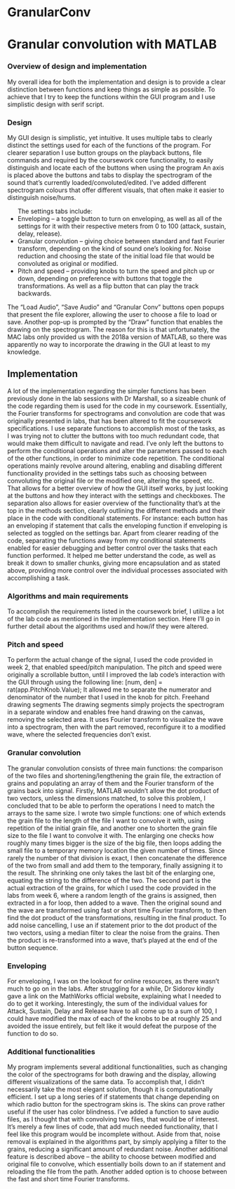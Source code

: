 # GranularConv
<h1>Granular convolution with MATLAB</H1>
<h3>Overview of design and implementation</h3>
My overall idea for both the implementation and design is to provide a clear distinction between functions and keep things as simple as possible. To achieve that I try to keep the functions within the GUI program and I use simplistic design with serif script.
<h3>Design</h3>
My GUI design is simplistic, yet intuitive. It uses multiple tabs to clearly distinct the settings used for each of the functions of the program. For clearer separation I use button groups on the playback buttons, file commands and required by the coursework core functionality, to easily distinguish and locate each of the buttons when using the program
An axis is placed above the buttons and tabs to display the spectrogram of the sound that’s currently loaded/convoluted/edited. I’ve added different spectrogram colours that offer different visuals, that often make it easier to distinguish noise/hums.
<ul>The settings tabs include:
<li>Enveloping – a toggle button to turn on enveloping, as well as all of the settings for it with their respective meters from 0 to 100 (attack, sustain, delay, release).</li>
<li>Granular convolution – giving choice between standard and fast Fourier transform, depending on the kind of sound one’s looking for. Noise reduction and choosing the state of the initial load file that would be convoluted as original or modified.</li>
<li>Pitch and speed – providing knobs to turn the speed and pitch up or down, depending on preference with buttons that toggle the transformations. As well as a flip button that can play the track backwards. </li>
  </ul>
The “Load Audio”, “Save Audio” and “Granular Conv” buttons open popups that present the file explorer, allowing the user to choose a file to load or save. Another pop-up is prompted by the “Draw” function that enables the drawing on the spectrogram. The reason for this is that unfortunately, the MAC labs only provided us with the 2018a version of MATLAB, so there was apparently no way to incorporate the drawing in the GUI at least to my knowledge.
<h2>Implementation </h2>
A lot of the implementation regarding the simpler functions has been previously done in the lab sessions with Dr Marshall, so a sizeable chunk of the code regarding them is used for the code in my coursework. Essentially, the Fourier transforms for spectrograms and convolution are code that was originally presented in labs, that has been altered to fit the coursework specifications.
I use separate functions to accomplish most of the tasks, as I was trying not to clutter the buttons with too much redundant code, that would make them difficult to navigate and read. I’ve only left the buttons to perform the conditional operations and alter the parameters passed to each of the other functions, in order to minimize code repetition.
The conditional operations mainly revolve around altering, enabling and disabling different functionality provided in the settings tabs such as choosing between convoluting the original file or the modified one, altering the speed, etc. That allows for a better overview of how the GUI itself works, by just looking at the buttons and how they interact with the settings and checkboxes.
The separation also allows for easier overview of the functionality that’s at the top in the methods section, clearly outlining the different methods and their place in the code with conditional statements. For instance: each button has an enveloping if statement that calls the enveloping function if enveloping is selected as toggled on the settings bar.
Apart from clearer reading of the code, separating the functions away from my conditional statements enabled for easier debugging and better control over the tasks that each function performed. It helped me better understand the code, as well as break it down to smaller chunks, giving more encapsulation and as stated above, providing more control over the individual processes associated with accomplishing a task.
<h3>Algorithms and main requirements</h3>
To accomplish the requirements listed in the coursework brief, I utilize a lot of the lab code as mentioned in the implementation section. Here I’ll go in further detail about the algorithms used and how/if they were altered.
<h3>Pitch and speed</h3>
To perform the actual change of the signal, I used the code provided in week 2, that enabled speed/pitch manipulation. The pitch and speed were originally a scrollable button, until I improved the lab code’s interaction with the GUI through using the following line:
[num, den] = rat(app.PitchKnob.Value);
It allowed me to separate the numerator and denominator of the number that I used in the knob for pitch.
Freehand drawing segments
The drawing segments simply projects the spectrogram in a separate window and enables free hand drawing on the canvas, removing the selected area. It uses Fourier transform to visualize the wave into a spectrogram, then with the part removed, reconfigure it to a modified wave, where the selected frequencies don’t exist.
<h3> Granular convolution </h3>
The granular convolution consists of three main functions: the comparison of the two files and shortening/lengthening the grain file, the extraction of grains and populating an array of them and the Fourier transform of the grains back into signal.
Firstly, MATLAB wouldn’t allow the dot product of two vectors, unless the dimensions matched, to solve this problem, I concluded that to be able to perform the operations I need to match the arrays to the same size. I wrote two simple functions: one of which extends the grain file to the length of the file I want to convolve it with, using repetition of the initial grain file, and another one to shorten the grain file size to the file I want to convolve it with.
The enlarging one checks how roughly many times bigger is the size of the big file, then loops adding the small file to a temporary memory location the given number of times. Since rarely the number of that division is exact, I then concatenate the difference of the two from small and add them to the temporary, finally assigning it to the result. The shrinking one only takes the last bit of the enlarging one, equating the string to the difference of the two.
The second part is the actual extraction of the grains, for which I used the code provided in the labs from week 6, where a random length of the grains is assigned, then extracted in a for loop, then added to a wave.
Then the original sound and the wave are transformed using fast or short time Fourier transform, to then find the dot product of the transformations, resulting in the final product. To add noise cancelling, I use an if statement prior to the dot product of the two vectors, using a median filter to clear the noise from the grains. Then the product is re-transformed into a wave, that’s played at the end of the button sequence.
<h3>Enveloping</h3>
For enveloping, I was on the lookout for online resources, as there wasn’t much to go on in the labs. After struggling for a while, Dr Sidorov kindly gave a link on the MathWorks official website, explaining what I needed to do to get it working. Interestingly, the sum of the individual values for Attack, Sustain, Delay and Release have to all come up to a sum of 100, I could have modified the max of each of the knobs to be at roughly 25 and avoided the issue entirely, but felt like it would defeat the purpose of the function to do so.
<h3>Additional functionalities</h3>
My program implements several additional functionalities, such as changing the color of the spectrograms for both drawing and the display, allowing different visualizations of the same data. To accomplish that, I didn’t necessarily take the most elegant solution, though it is computationally efficient. I set up a long series of if statements that change depending on which radio button for the spectrogram skins is. The skins can prove rather useful if the user has color blindness.
I’ve added a function to save audio files, as I thought that with convolving two files, that would be of interest. It’s merely a few lines of code, that add much needed functionality, that I feel like this program would be incomplete without. Aside from that, noise removal is explained in the algorithms part, by simply applying a filter to the grains, reducing a significant amount of redundant noise. Another additional feature is described above – the ability to choose between modified and original file to convolve, which essentially boils down to an if statement and reloading the file from the path. Another added option is to choose between the fast and short time Fourier transforms.
